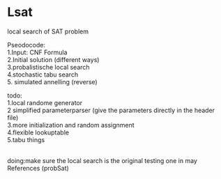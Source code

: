 # Lsat
 local search of SAT problem <br />

Pseodocode:<br />
1.Input: CNF Formula<br />
2.Initial solution (different ways) <br />
3.probalistische local search<br />
4.stochastic tabu search<br />
5. simulated annelling (reverse)<br />

todo: <br />
1.local randome generator  <br />
2 simplified parameterparser (give the parameters directly in the header file)  <br />
3.more initialization and random assignment  <br />
4.flexible lookuptable  <br />
5.tabu things<br />


<br /> 
doing:make sure the local search is the original testing one in may References (probSat)<br />
